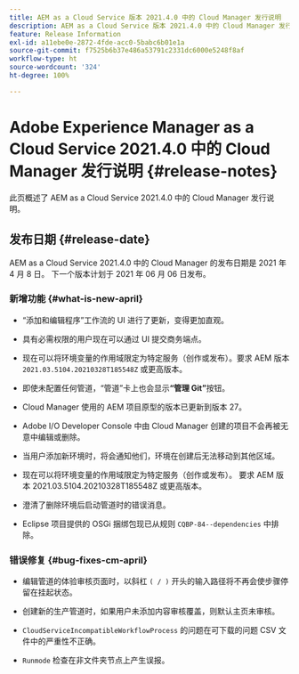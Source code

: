 ```yaml
---
title: AEM as a Cloud Service 版本 2021.4.0 中的 Cloud Manager 发行说明
description: AEM as a Cloud Service 版本 2021.4.0 中的 Cloud Manager 发行说明
feature: Release Information
exl-id: a11ebe0e-2872-4fde-acc0-5babc6b01e1a
source-git-commit: f7525b6b37e486a53791c2331dc6000e5248f8af
workflow-type: ht
source-wordcount: '324'
ht-degree: 100%

---
```


# Adobe Experience Manager as a Cloud Service 2021.4.0 中的 Cloud Manager 发行说明 {#release-notes}

此页概述了 AEM as a Cloud Service 2021.4.0 中的 Cloud Manager 发行说明。

## 发布日期 {#release-date}

AEM as a Cloud Service 2021.4.0 中的 Cloud Manager 的发布日期是 2021 年 4 月 8 日。
下一个版本计划于 2021 年 06 月 06 日发布。

### 新增功能 {#what-is-new-april}

* “添加和编辑程序”工作流的 UI 进行了更新，变得更加直观。

* 具有必需权限的用户现在可以通过 UI 提交商务端点。

* 现在可以将环境变量的作用域限定为特定服务（创作或发布）。要求 AEM 版本 `2021.03.5104.20210328T185548Z` 或更高版本。

* 即使未配置任何管道，“管道”卡上也会显示&#x200B;**“管理 Git”**&#x200B;按钮。

* Cloud Manager 使用的 AEM 项目原型的版本已更新到版本 27。

* Adobe I/O Developer Console 中由 Cloud Manager 创建的项目不会再被无意中编辑或删除。

* 当用户添加新环境时，将会通知他们，环境在创建后无法移动到其他区域。

* 现在可以将环境变量的作用域限定为特定服务（创作或发布）。 要求 AEM 版本 2021.03.5104.20210328T185548Z 或更高版本。

* 澄清了删除环境后启动管道时的错误消息。

* Eclipse 项目提供的 OSGi 捆绑包现已从规则 `CQBP-84--dependencies` 中排除。

### 错误修复 {#bug-fixes-cm-april}

* 编辑管道的体验审核页面时，以斜杠 `( / )` 开头的输入路径将不再会使步骤停留在挂起状态。

* 创建新的生产管道时，如果用户未添加内容审核覆盖，则默认主页未审核。

* `CloudServiceIncompatibleWorkflowProcess` 的问题在可下载的问题 CSV 文件中的严重性不正确。

* `Runmode` 检查在非文件夹节点上产生误报。
